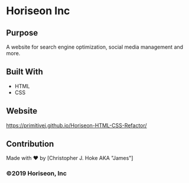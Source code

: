 # Horiseon Inc

## Purpose
A website for search engine optimization, social media management and more. 

## Built With
* HTML
* CSS

## Website
https://primitivej.github.io/Horiseon-HTML-CSS-Refactor/

## Contribution
Made with ❤️ by [Christopher J. Hoke AKA "James"]

### ©️2019 Horiseon, Inc 
